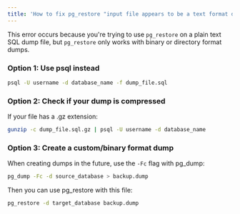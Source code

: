 ```yaml
---
title: 'How to fix pg_restore "input file appears to be a text format dump. please use psql"'
---
```


This error occurs because you're trying to use `pg_restore` on a plain text SQL dump file, but `pg_restore` only works with binary or directory format dumps.

### Option 1: Use psql instead

```bash
psql -U username -d database_name -f dump_file.sql
```

### Option 2: Check if your dump is compressed

If your file has a .gz extension:

```bash
gunzip -c dump_file.sql.gz | psql -U username -d database_name
```

### Option 3: Create a custom/binary format dump

When creating dumps in the future, use the `-Fc` flag with pg_dump:

```bash
pg_dump -Fc -d source_database > backup.dump
```

Then you can use pg_restore with this file:

```bash
pg_restore -d target_database backup.dump
```
